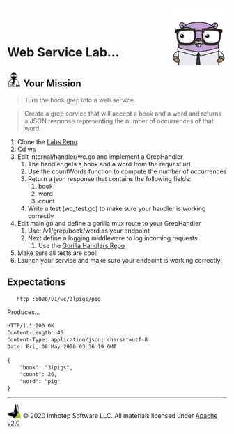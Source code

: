 <img src="../assets/gophernand.png" align="right" width="128" height="auto"/>

<br/>
<br/>
<br/>

# Web Service Lab...

## <img src="../assets/lab.png" width="auto" height="32"/> Your Mission

> Turn the book grep into a web service.

> Create a grep service that will accept a book and a word and returns a JSON response
> representing the number of occurrences of that word.

1. Clone the [Labs Repo](https://github.com/gopherland/labs2)
1. Cd ws
1. Edit internal/handler/wc.go and implement a GrepHandler
   1. The handler gets a book and a word from the request url
   2. Use the countWords function to compute the number of occurrences
   3. Return a json response that contains the following fields:
      1. book
      2. word
      3. count
   4. Write a test (wc_test.go) to make sure your handler is working correctly
1. Edit main.go and define a gorilla mux route to your GrepHandler
   1. Use: /v1/grep/book/word as your endpoint
   2. Next define a logging middleware to log incoming requests
      1. Use the [Gorilla Handlers Repo](https://github.com/gorilla/handlers)
1. Make sure all tests are cool!
1. Launch your service and make sure your endpoint is working correctly!

## Expectations

```shell
   http :5000/v1/wc/3lpigs/pig
```

Produces...

```text
HTTP/1.1 200 OK
Content-Length: 46
Content-Type: application/json; charset=utf-8
Date: Fri, 08 May 2020 03:36:19 GMT

{
    "book": "3lpigs",
    "count": 26,
    "word": "pig"
}
```

---
<img src="../assets/imhotep_logo.png" width="32" height="auto"/> © 2020 Imhotep Software LLC.
All materials licensed under [Apache v2.0](http://www.apache.org/licenses/LICENSE-2.0)
